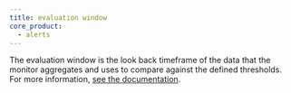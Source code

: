 ```yaml
---
title: evaluation window
core_product:
  - alerts
---
```

The evaluation window is the look back timeframe of the data that the monitor aggregates and uses to compare against the defined thresholds.
For more information, <a href="/monitors/configuration/?tab=thresholdalert#evaluation-window">see the documentation</a>.
